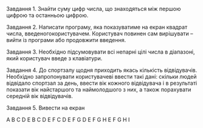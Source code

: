 Завдання 1. Знайти суму цифр числа, що знаходяться між першою цифрою та останньою цифрою.

Завдання 2. Написати програму, яка показуватиме на екран квадрат числа, введеногокористувачем. Користувач повинен сам вирішувати – вийти із програми або продовжити введення.

Завдання 3. Необхідно підсумовувати всі непарні цілі числа в діапазоні, який користувач введе з клавіатури.

Завдання 4. До спортзалу щодня приходить якась кількість відвідувачів. Необхідно запропонувати користувачеві ввести такі дані: скільки людей відвідало спортзал за день, ввести вік кожного відвідувача і в результаті показати вік найстаршого та наймолодшого з них, а також порахувати середній вік відвідувачів.

Завдання 5. Вивести на екран

A B C D E
B C D E F
C D E F G
D E F G H
E F G H I

